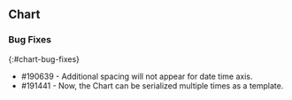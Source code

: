 ## Chart

### Bug Fixes
{:#chart-bug-fixes}

* \#190639 - Additional spacing will not appear for date time axis.
* \#191441 - Now, the Chart can be serialized multiple times as a template.
